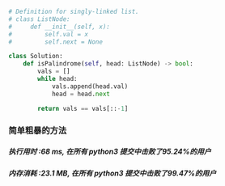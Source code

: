 ```python
# Definition for singly-linked list.
# class ListNode:
#     def __init__(self, x):
#         self.val = x
#         self.next = None

class Solution:
    def isPalindrome(self, head: ListNode) -> bool:
        vals = []
        while head:
            vals.append(head.val)
            head = head.next

        return vals == vals[::-1]
```

### 简单粗暴的方法

##### 执行用时 :68 ms, 在所有 python3 提交中击败了95.24%的用户
##### 内存消耗 :23.1 MB, 在所有 python3 提交中击败了99.47%的用户



